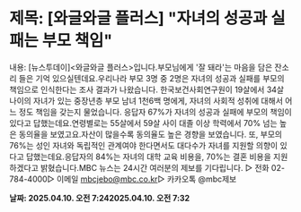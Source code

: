 # **제목: [와글와글 플러스] "자녀의 성공과 실패는 부모 책임"**

  내용: [뉴스투데이]<와글와글 플러스>입니다.부모님에게 '잘 돼라'는 마음을 담은 잔소리 들은 기억 있으실텐데요.우리나라 부모 3명 중 2명은 자녀의 성공과 실패를 부모의 책임으로 인식한다는 조사 결과가 나왔습니다. 한국보건사회연구원이 19살에서 34살 나이의 자녀가 있는 중장년층 부모 남녀 1천6백 명에게, 자녀의 사회적 성취에 대해서 어느 정도 책임을 갖는지 물었습니다. 응답자 67%가 자녀의 성공과 실패에 부모의 책임이 있다고 답했는데요.연령별로는 55살에서 59살 사이 대졸 이상 학력에서 70% 넘는 높은 동의율을 보였고요.자산이 많을수록 동의율도 높은 경향을 보였습니다.  또, 부모의 76%는 성인 자녀와 독립적인 관계여야 한다면서도 대다수가 자녀를 지원할 의향이 있다고 답했는데요.응답자의 84%는 자녀의 대학 교육 비용을, 70%는 결혼 비용을 지원하겠다고 밝혔습니다.MBC 뉴스는 24시간 여러분의 제보를 기다립니다. ▷ 전화 02-784-4000▷ 이메일 mbcjebo@mbc.co.kr▷ 카카오톡 @mbc제보

  **날짜: 2025.04.10. 오전 7:242025.04.10. 오전 7:32**